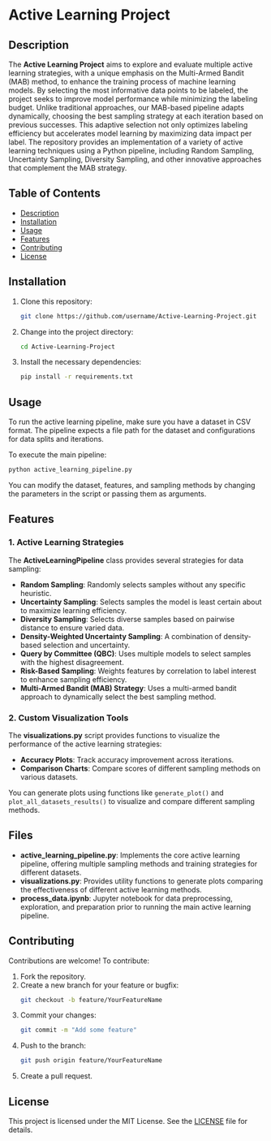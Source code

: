 # Active Learning Project

## Description
The **Active Learning Project** aims to explore and evaluate multiple active learning strategies, with a unique emphasis on the Multi-Armed Bandit (MAB) method, to enhance the training process of machine learning models. By selecting the most informative data points to be labeled, the project seeks to improve model performance while minimizing the labeling budget. Unlike traditional approaches, our MAB-based pipeline adapts dynamically, choosing the best sampling strategy at each iteration based on previous successes. This adaptive selection not only optimizes labeling efficiency but accelerates model learning by maximizing data impact per label. The repository provides an implementation of a variety of active learning techniques using a Python pipeline, including Random Sampling, Uncertainty Sampling, Diversity Sampling, and other innovative approaches that complement the MAB strategy.

## Table of Contents
- [Description](#description)
- [Installation](#installation)
- [Usage](#usage)
- [Features](#features)
- [Contributing](#contributing)
- [License](#license)

## Installation

1. Clone this repository:
   ```bash
   git clone https://github.com/username/Active-Learning-Project.git
   ```

2. Change into the project directory:
   ```bash
   cd Active-Learning-Project
   ```

3. Install the necessary dependencies:
   ```bash
   pip install -r requirements.txt
   ```

## Usage

To run the active learning pipeline, make sure you have a dataset in CSV format. The pipeline expects a file path for the dataset and configurations for data splits and iterations.

To execute the main pipeline:

```bash
python active_learning_pipeline.py
```

You can modify the dataset, features, and sampling methods by changing the parameters in the script or passing them as arguments.

## Features

### 1. Active Learning Strategies
The **ActiveLearningPipeline** class provides several strategies for data sampling:
- **Random Sampling**: Randomly selects samples without any specific heuristic.
- **Uncertainty Sampling**: Selects samples the model is least certain about to maximize learning efficiency.
- **Diversity Sampling**: Selects diverse samples based on pairwise distance to ensure varied data.
- **Density-Weighted Uncertainty Sampling**: A combination of density-based selection and uncertainty.
- **Query by Committee (QBC)**: Uses multiple models to select samples with the highest disagreement.
- **Risk-Based Sampling**: Weights features by correlation to label interest to enhance sampling efficiency.
- **Multi-Armed Bandit (MAB) Strategy**: Uses a multi-armed bandit approach to dynamically select the best sampling method.

### 2. Custom Visualization Tools
The **visualizations.py** script provides functions to visualize the performance of the active learning strategies:
- **Accuracy Plots**: Track accuracy improvement across iterations.
- **Comparison Charts**: Compare scores of different sampling methods on various datasets.

You can generate plots using functions like `generate_plot()` and `plot_all_datasets_results()` to visualize and compare different sampling methods.

## Files
- **active_learning_pipeline.py**: Implements the core active learning pipeline, offering multiple sampling methods and training strategies for different datasets.
- **visualizations.py**: Provides utility functions to generate plots comparing the effectiveness of different active learning methods.
- **process_data.ipynb**: Jupyter notebook for data preprocessing, exploration, and preparation prior to running the main active learning pipeline.

## Contributing

Contributions are welcome! To contribute:

1. Fork the repository.
2. Create a new branch for your feature or bugfix:
   ```bash
   git checkout -b feature/YourFeatureName
   ```
3. Commit your changes:
   ```bash
   git commit -m "Add some feature"
   ```
4. Push to the branch:
   ```bash
   git push origin feature/YourFeatureName
   ```
5. Create a pull request.

## License

This project is licensed under the MIT License. See the [LICENSE](LICENSE) file for details.
